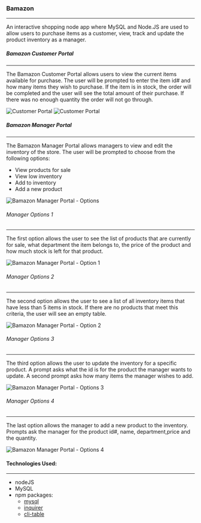 
### Bamazon
***

An interactive shopping node app where MySQL and Node.JS are used to allow users to purchase items as a customer, view, track and update the product inventory as a manager.

##### Bamazon Customer Portal
***

The Bamazon Customer Portal allows users to view the current items available for purchase.  The user will be prompted to enter the item id# and how many items they wish to purchase.  If the item is in stock, the order will be completed and the user will see the total amount of their purchase.
If there was no enough quantity the order will not go through.

![Customer Portal](assets/customer1.png)
![Customer Portal](assets/customer2.png)


##### Bamazon Manager Portal
***

The Bamazon Manager Portal allows managers to view and edit the inventory of the store.  The user will be prompted to choose from the following options:
* View products for sale
* View low inventory
* Add to inventory
* Add a new product

![Bamazon Manager Portal - Options](assets/managerOptions.PNG)


###### Manager Options 1 
***


The first option allows the user to see the list of products that are currently for sale, what department the item belongs to, the price of the product and how much stock is left for that product.

![Bamazon Manager Portal - Option 1](assets/managerViewProducts.PNG)


###### Manager Options 2 
***
The second option allows the user to see a list of all inventory items that have less than 5 items in stock.  If there are no products that meet this criteria, the user will see an empty table.

![Bamazon Manager Portal - Option 2](assets/managerLowInventory.PNG)


###### Manager Options 3 
***

The third option allows the user to update the inventory for a specific product.  A prompt asks what the id is for the product the manager wants to update.  A second prompt asks how many items the manager wishes to add.

![Bamazon Manager Portal - Options 3](assets/managerAddInventory.PNG)

###### Manager Options 4 
***

The last option allows the manager to add a new product to the inventory. Prompts ask the manager for the product id#, name, department,price and the quantity.

![Bamazon Manager Portal - Options 4](assets/managerAddProduct.PNG)




#### Technologies Used:
***

* nodeJS
* MySQL
* npm packages:
	- [mysql](github.com/mysqljs/mysql)
	- [inquirer](github.com/SBoudrias/Inquirer.js)
	- [cli-table](https://github.com/Automattic/cli-table)



